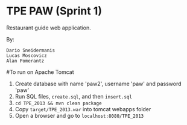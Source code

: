 TPE PAW (Sprint 1)
========

Restaurant guide web application.

By:

```
Dario Sneidermanis
Lucas Moscovicz
Alan Pomerantz
```

#To run on Apache Tomcat

1. Create database with name 'paw2', username 'paw' and password 'paw'
2. Run SQL files, `create.sql`, and then `insert.sql`
3. `cd TPE_2013 && mvn clean package`
3. Copy `target/TPE_2013.war` into tomcat webapps folder
4. Open a browser and go to `localhost:8080/TPE_2013`
